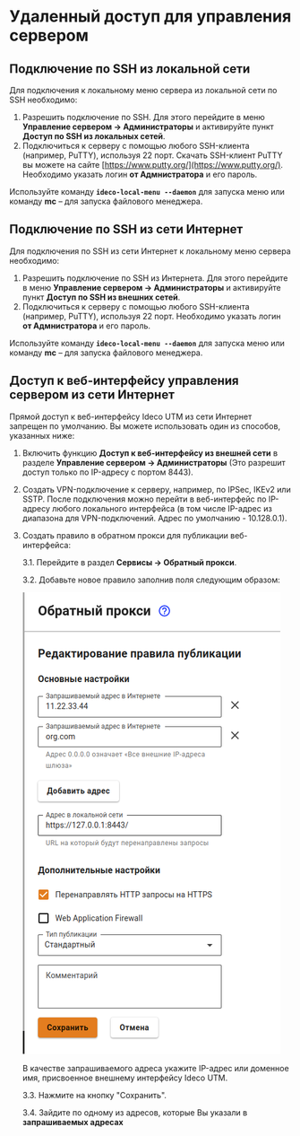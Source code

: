 # Удаленный доступ для управления сервером

## Подключение по SSH из локальной сети

Для подключения к локальному меню сервера из локальной сети по SSH необходимо:

1. Разрешить подключение по SSH. Для этого перейдите в меню **Управление сервером -> Администраторы** и активируйте пункт **Доступ по SSH из локальных сетей**.
2. Подключиться к серверу с помощью любого SSH-клиента (например, PuTTY), используя 22 порт. Скачать SSH-клиент PuTTY вы можете на сайте [https://www.putty.org/](https://www.putty.org/). Необходимо указать логин **от Адмнистратора** и его пароль.

Используйте команду **`ideco-local-menu --daemon`** для запуска меню или команду **mc** – для запуска файлового менеджера.

## Подключение по SSH из сети Интернет

Для подключения по SSH из сети Интернет к локальному меню сервера необходимо:

1. Разрешить подключение по SSH из Интернета. Для этого перейдите в меню **Управление сервером -> Администраторы** и активируйте пункт **Доступ по SSH из внешних сетей**.
2. Подключиться к серверу с помощью любого SSH-клиента (например, PuTTY), используя 22 порт. Необходимо указать логин **от Адмнистратора** и его пароль.

Используйте команду **`ideco-local-menu --daemon`** для запуска меню или команду **mc** – для запуска файлового менеджера.

## Доступ к веб-интерфейсу управления сервером из сети Интернет

Прямой доступ к веб-интерфейсу Ideco UTM из сети Интернет запрещен по умолчанию. Вы можете использовать один из способов, указанных ниже:

1. Включить функцию **Доступ к веб-интерфейсу из внешней сети** в разделе **Управление сервером -> Администраторы** (Это разрешит доступ только по IP-адресу с портом 8443).
2. Создать VPN-подключение к серверу, например, по IPSec, IKEv2 или SSTP. После подключения можно перейти в веб-интерфейс по IP-адресу любого локального интерфейса (в том числе IP-адрес из диапазона для VPN-подключений. Адрес по умолчанию - 10.128.0.1).
3.  Создать правило в обратном прокси для публикации веб-интерфейса:

    3.1. Перейдите в раздел **Сервисы -> Обратный прокси**.

    3.2. Добавьте новое правило заполнив поля следующим образом:

    <img src="../.gitbook/assets/reverse-proxy-rule.png" alt="" data-size="original">

    В качестве запрашиваемого адреса укажите IP-адрес или доменное имя, присвоенное внешнему интерфейсу Ideco UTM.

    3.3. Нажмите на кнопку "Сохранить".

    3.4. Зайдите по одному из адресов, которые Вы указали в **запрашиваемых адресах**
